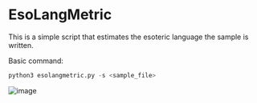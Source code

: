 # EsoLangMetric
This is a simple script that estimates the esoteric language the sample is written.

Basic command: 
```python
python3 esolangmetric.py -s <sample_file>
```

![image](https://user-images.githubusercontent.com/59511698/159353795-c7ec77d7-0af2-46f2-9744-5b94a40592d9.png)
